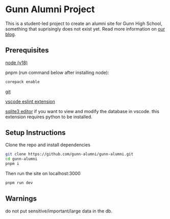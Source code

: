 # Gunn Alumni Project
This is a student-led project to create an alumni site for Gunn High School, something that suprisingly does not exist yet. Read more information on [our blog](https://blog.gunnhigh.school).

## Prerequisites
[node (v18)](https://nodejs.org/en/download/)

pnpm (run command below after installing node):
```bash
corepack enable
```

[git](https://git-scm.com/downloads)

[vscode eslint extension](https://marketplace.visualstudio.com/items?itemName=dbaeumer.vscode-eslint)

[sqlite3 editor](https://marketplace.visualstudio.com/items?itemName=yy0931.vscode-sqlite3-editor) if you want to view and modify the database in vscode. this extension requires python to be installed.

## Setup Instructions
Clone the repo and install dependencies
```bash
git clone https://github.com/gunn-alumni/gunn-alumni.git
cd gunn-alumni
pnpm i
```
Then run the site on localhost:3000
```bash
pnpm run dev
```

## Warnings
do not put sensitive/important/large data in the db.
